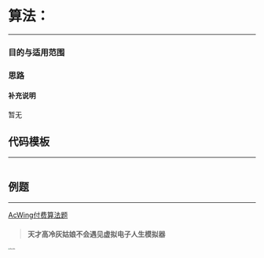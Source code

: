 # 算法：

***

### 目的与适用范围



### 思路



#### 补充说明

暂无

## 代码模板

***

```c++

```

## 例题

***

[AcWing付费算法题]()



> #### 天才高冷灰姑娘不会遇见虚拟电子人生模拟器



<img src="../img/YIsama.png" alt="Alov1eh" style="zoom:21%;" />
